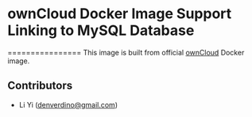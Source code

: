 # ownCloud Docker Image Support Linking to MySQL Database
================
This image is built from official [ownCloud](https://hub.docker.com/_/owncloud/) Docker image.

Contributors
-------------------
* Li Yi (denverdino@gmail.com)

